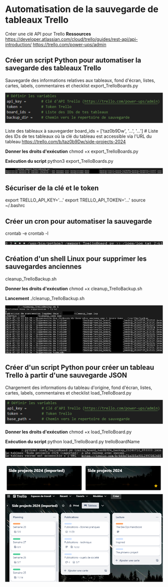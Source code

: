 # Automatisation de la sauvegarde de tableaux Trello

Créer une clé API pour Trello
**Ressources**
https://developer.atlassian.com/cloud/trello/guides/rest-api/api-introduction/
https://trello.com/power-ups/admin

## Créer un script Python pour automatiser la savegarde des tableaux Trello
Sauvegarde des informations relatives aux tableaux, fond d'écran, listes, cartes, labels, commentaires et checklist
export_TrelloBoards.py 

![Définition des variables](assets/images/init_export_TrelloBoard.png)

Liste des tableaux à sauvegarder
board_ids = ['taz0b9Dw', '...', '...']  # Liste des IDs de tes tableaux
où la clé du tableau est accessible via l'URL du tableau https://trello.com/b/taz0b9Dw/side-projects-2024
 
**Donner les droits d'exécution** 
chmod +x export_TrelloBoards.py

**Exécution du script** 
python3 export_TrelloBoards.py

![Résultat de l'exécution de la sauvegarde](assets/images/execute_export_TrelloBoards.png)

## Sécuriser de la clé et le token
export TRELLO_API_KEY='...'
export TRELLO_API_TOKEN='...'
source ~/.bashrc

## Créer un cron pour automatiser la sauvegarde
crontab -e
crontab -l

![Exemple de cron](assets/images/cron.png)

## Création d'un shell Linux pour supprimer les sauvegardes anciennes
cleanup_TrelloBackup.sh

**Donner les droits d'exécution** 
chmod +x cleanup_TrelloBackup.sh

**Lancement** 
./cleanup_TrelloBackup.sh

![Exemple de cron](assets/images/clean_TrelloBackup.png)

## Créer d'un script Python pour créer un tableau Trello à partir d'une sauvegarde JSON
Chargement des informations du tableau d'origine, fond d'écran, listes, cartes, labels, commentaires et checklist
load_TrelloBoard.py 

![Définition des variables](assets/images/init_load_TrelloBoard.png)

**Donner les droits d'exécution** 
chmod +x load_TrelloBoard.py

**Exécution du script** 
python load_TrelloBoard.py trelloBoardName

![Résultat de l'exécution du chargement](assets/images/execute_load_TrelloBoard.png)

![Résultat de l'import](assets/images/TrelloBoards.png)
![Contenu du tableau importé](assets/images/ImportedTrello.png)
